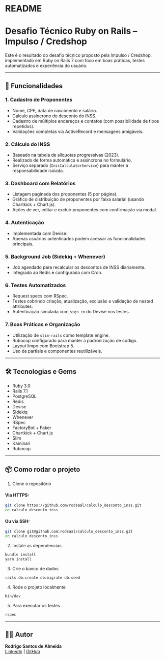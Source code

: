 # README

# Desafio Técnico Ruby on Rails – Impulso / Credshop

Este é o resultado do desafio técnico proposto pela Impulso / Credshop, implementado em Ruby on Rails 7 com foco em boas práticas, testes automatizados e experiência do usuário.

---

## 🚀 Funcionalidades

### 1. Cadastro de Proponentes
- Nome, CPF, data de nascimento e salário.
- Cálculo assíncrono do desconto do INSS.
- Cadastro de múltiplos endereços e contatos (com possibilidade de tipos repetidos).
- Validações completas via ActiveRecord e mensagens amigáveis.

### 2. Cálculo do INSS
- Baseado na tabela de alíquotas progressivas (2023).
- Realizado de forma automática e assíncrona no formulário.
- Serviço separado (`InssCalculatorService`) para manter a responsabilidade isolada.

### 3. Dashboard com Relatórios
- Listagem paginada dos proponentes (5 por página).
- Gráfico de distribuição de proponentes por faixa salarial (usando Chartkick + Chart.js).
- Ações de ver, editar e excluir proponentes com confirmação via modal.

### 4. Autenticação
- Implementada com Devise.
- Apenas usuários autenticados podem acessar as funcionalidades principais.

### 5. Background Job (Sidekiq + Whenever)
- Job agendado para recalcular os descontos de INSS diariamente.
- Integrado ao Redis e configurado com Cron.

### 6. Testes Automatizados
- Request specs com RSpec.
- Testes cobrindo criação, atualização, exclusão e validação de nested attributes.
- Autenticação simulada com `sign_in` do Devise nos testes.

### 7. Boas Práticas e Organização
- Utilização de `slim-rails` como template engine.
- Rubocop configurado para manter a padronização de código.
- Layout limpo com Bootstrap 5.
- Uso de partials e componentes reutilizáveis.

---

## 🛠️ Tecnologias e Gems

- Ruby 3.0
- Rails 7.1
- PostgreSQL
- Redis
- Devise
- Sidekiq
- Whenever
- RSpec
- FactoryBot + Faker
- Chartkick + Chart.js
- Slim
- Kaminari
- Rubocop

---

## 📦 Como rodar o projeto

1. Clone o repositório 

#### Via HTTPS:

```bash
git clone https://github.com/rodsaal/calculo_desconto_inss.git
cd calculo_desconto_inss
```

#### Ou via SSH:

```bash
git clone git@github.com:rodsaal/calculo_desconto_inss.git
cd calculo_desconto_inss
```

2. Instale as dependencias
```bash
bundle install
yarn install
```

3. Crie o banco de dados
```bash
rails db:create db:migrate db:seed
```

4. Rode o projeto localmente
```bash
bin/dev
```

5. Para executar os testes
```bash
rspec
```

---

## 🙋‍♂️ Autor

**Rodrigo Santos de Almeida**  
[LinkedIn](https://www.linkedin.com/in/rodrigo-almeida-404233a1/) | [GitHub](https://github.com/rodsaal)